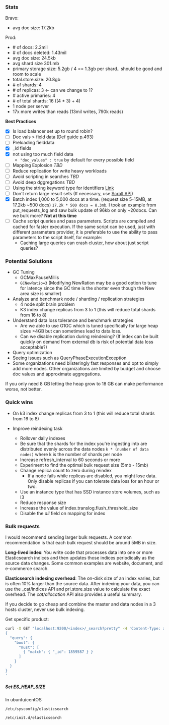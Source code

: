 ### Stats

Bravo:
- avg doc size: 17.2kb

Prod:
- \# of docs: 2.2mil
- \# of docs deleted: 1.43mil
- avg doc size: 24.5kb
- avg shard size 301.mb
- primary storage size: 5.2gb / 4 == 1.3gb per shard.. should be good and room to scale
- total.store.size: 20.8gb
- \# of shards: 4
- \# of replicas: 3 <- can we change to 1?
- \# active primaries: 4
- \# of total shards: 16 ((4 * 3) + 4)
- 1 node per server
- 17x more writes than reads (13mil writes, 790k reads)

**Best Practices**
- [x] Is load balancer set up to round robin?
- [ ] Doc vals > field data (Def guide p.493)
- [ ] Preloading fielddata
- [x] \_id fields
- [x] not using too much field data
	- `"doc_values" : true` by default for every possible field
- [ ] Mapping Explosion _TBD_
- [ ] Reduce replication for write heavy workloads
- [ ] Avoid scripting in searches _TBD_
- [ ] Avoid deep dggregations _TBD_
- [ ] Using the string keyword type for identifiers [Link](https://www.elastic.co/guide/en/elasticsearch/reference/master/tune-for-search-speed.html)
- [ ] Don't return large result sets (If necessary, use [Scroll API](https://www.elastic.co/guide/en/elasticsearch/reference/current/search-request-body.html#request-body-search-scroll))
- [X] Batch index 1,000 to 5,000 docs at a time. (request size 5-15MB, at 17.2kb ~500 docs) `17.2k * 500 docs = 8.3mb`. I took an example from put_requests_log and saw bulk update of 96kb on only ~20docs. Can we bulk more? **Not at this time**
- [ ] Cache script queries and pass parameters. Scripts are compiled and cached for faster execution. If the same script can be used, just with different parameters provider, it is preferable to use the ability to pass parameters to the script itself, for example: 
	- Caching large queries can crash cluster, how about just script queries?

### Potential Solutions
- GC Tuning
	- GCMaxPauseMillis
	- `GCNewRatio=3` (Modifying NewRation may be a good option to tune for latency since the GC time is the shorter even though the New area size is smaller)
- Analyze and benchmark node / sharding / replication strategies
	- 4 node split brain problem
	- K3 index change replicas from 3 to 1 (this will reduce total shards from 16 to 8)
- Understand data loss tolerance and benchmark strategies
	- Are we able to use G1GC which is tuned specifically for large heap sizes >4GB but can sometimes lead to data loss.
	- Can we disable replication during reindexing?
	(If index can be built quickly on demand from external db is risk of potential data loss acceptable?)
- Query optimization
- Seeing issues such as QueryPhaseExecutionException
- Some organizations need blisteringly fast responses and opt to simply add more nodes. Other organizations are limited by budget and choose doc values and approximate aggregations.

If you only need 8 GB letting the heap grow to 18 GB can make performance worse, not better.

### Quick wins
- On k3 index change replicas from 3 to 1 (this will reduce total shards from 16 to 8)

- Improve reindexing task
	- Rollover daily indexes
	- Be sure that the shards for the index you're ingesting into are distributed evenly across the data nodes
		`k * (number of data nodes)` where k is the number of shards per node
	- Increase refresh_interval to 60 seconds or more
	- Experiment to find the optimal bulk request size (5mb - 15mb)
	- Change replica count to zero during reindex
		- If a node fails while replicas are disabled, you might lose data. Only disable replicas if you can tolerate data loss for an hour or two.
	- Use an instance type that has SSD instance store volumes, such as I3
	- Reduce response size
	- Increase the value of index.translog.flush_threshold_size
	- Disable the _all_ field on mapping for index

### Bulk requests

I would recommend sending larger bulk requests. A common recommendation is that each bulk request should be around 5MB in size.

**Long-lived index**: You write code that processes data into one or more Elasticsearch indices and then updates those indices periodically as the source data changes. Some common examples are website, document, and e-commerce search.

**Elasticsearch indexing overhead**: The on-disk size of an index varies, but is often 10% larger than the source data. After indexing your data, you can use the _cat/indices API and pri.store.size value to calculate the exact overhead. The _cat/allocation_ API also provides a useful summary.

If you decide to go cheap and combine the master and data nodes in a 3 hosts cluster, never use bulk indexing.

Get specific product:

```bash
curl -X GET "localhost:9200/<index>/_search?pretty" -H 'Content-Type: application/json' -d'
{
  "query": {
    "bool": {
      "must": [
        { "match": { "_id": 1859587 } }
      ]
    }
  }
}
'
```

##### Set ES_HEAP_SIZE

In ubuntu/centOS

`/etc/sysconfig/elasticsearch`


`/etc/init.d/elasticsearch`